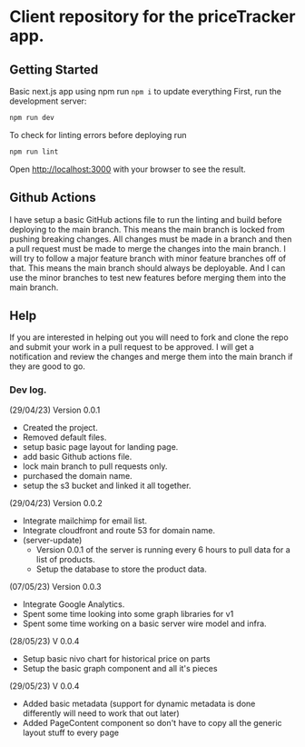 # Client repository for the priceTracker app.

## Getting Started

Basic next.js app using npm run `npm i` to update everything
First, run the development server:

```bash
npm run dev
```


To check for linting errors before deploying run
```bash
npm run lint
```

Open [http://localhost:3000](http://localhost:3000) with your browser to see the result.

## Github Actions
I have setup a basic GitHub actions file to run the linting and build before deploying to the main branch. 
This means the main branch is locked from pushing breaking changes. 
All changes must be made in a branch and then a pull request must be made to merge the changes into the main branch.
I will try to follow a major feature branch with minor feature branches off of that.
This means the main branch should always be deployable. And I can use the minor branches to test new features before merging them into the main branch.

## Help
If you are interested in helping out you will need to fork and clone the repo and submit your work in a pull request to be approved.
I will get a notification and review the changes and merge them into the main branch if they are good to go.

### Dev log.

(29/04/23) Version 0.0.1
- Created the project.
- Removed default files.
- setup basic page layout for landing page.
- add basic Github actions file.
- lock main branch to pull requests only.
- purchased the domain name.
- setup the s3 bucket and linked it all together.

(29/04/23) Version 0.0.2
- Integrate mailchimp for email list.
- Integrate cloudfront and route 53 for domain name.
- (server-update)
    - Version 0.0.1 of the server is running every 6 hours to pull data for a list of products.
    - Setup the database to store the product data.

(07/05/23) Version 0.0.3
- Integrate Google Analytics.
- Spent some time looking into some graph libraries for v1
- Spent some time working on a basic server wire model and infra.

(28/05/23) V 0.0.4
- Setup basic nivo chart for historical price on parts
- Setup the basic graph component and all it's pieces

(29/05/23) V 0.0.4
- Added basic metadata (support for dynamic metadata is done differently will need to work that out later)
- Added PageContent component so don't have to copy all the generic layout stuff to every page
